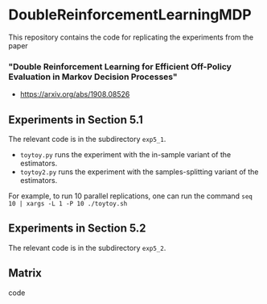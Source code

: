 # DoubleReinforcementLearningMDP

This repository contains the code for replicating the experiments from the paper 
### "Double Reinforcement Learning for Efficient Off-Policy Evaluation in Markov Decision Processes"
- https://arxiv.org/abs/1908.08526

## Experiments in Section 5.1

The relevant code is in the subdirectory `exp5_1`. 
* `toytoy.py` runs the experiment with the in-sample variant of the estimators.
* `toytoy2.py` runs the experiment with the samples-splitting variant of the estimators.

For example, to run 10 parallel replications, one can run the command `seq 10 | xargs -L 1 -P 10 ./toytoy.sh`

## Experiments in Section 5.2

The relevant code is in the subdirectory `exp5_2`. 


## Matrix
code